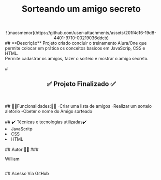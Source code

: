 ## <h1 align=center>**Sorteando um amigo secreto**</h1><br><br>
<div align=center>
![maosmenor](https://github.com/user-attachments/assets/201f4c16-19d8-4401-9710-00219036ddcb)

</div>
## **Descrição**
Projeto criado concluir o treinamento Alura/One que permite colocar em prática os conceitos basicos em JavaScrip, CSS e HTML. <br>Permite cadastrar os amigos, fazer o sorteio e mostrar o amigo secreto.  <br><br>
# <h2 align=center>✅ Projeto Finalizado ✅</h2><br><br>
## 🔧🔧Funcionalidades:🔧🔧 
-Criar uma lista de amigos  
-Realizar um sorteio aletório  
-Obeter o nome do Amigo sorteado  <br><br>
 ## ✔️ Técnicas e tecnologias utilizadas✔️
<li> JavaScritp </li>
<li>CSS</li>
<li>HTML</li><br>
## Autor 👷‍♂️
### <p>William</p><br>
## Acesso
Via GitHub
